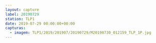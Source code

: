 ```yaml
---
layout: capture
label: 20190729
station: TLP1
date: 2019-07-29 00:00:00+00:00
capturas:
  - imagem: TLP1/2019/201907/20190729/M20190730_012159_TLP_1P.jpg
---
```

